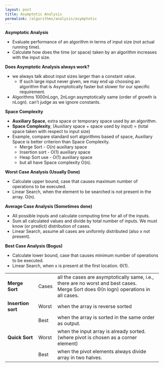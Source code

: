 ```yaml
---
layout: post
title: Asymptotic Analysis
permalink: /algorithms/analysis/asymptotic
---
```


**Asymptotic Analysis**
- Evaluate performance of an algorithm in terms of input size (not actual running time). 
- Calculate how does the time (or space) taken by an algorithm increases with the input size.

**Does Asymptotic Analysis always work?**
- we always talk about input sizes larger than a constant value.
  - If such large input never given, we may end up choosing an algorithm that is Asymptotically faster but slower for our specific requirement.
- Algorithms 1000nLogn, 2nLogn asymptotically same (order of growth is nLogn). can’t judge as we ignore constants.

**Space Complexity**
- **Auxiliary Space**, extra space or temporary space used by an algorithm.
- **Space Complexity**, (Auxiliary space + space used by input) = (total space taken with respect to input size)
- Example, compare standard sort algorithms based of space, Auxiliary Space is better criterion than Space Complexity.
  - Merge Sort - O(n) auxiliary space
  - Insertion sort - O(1) auxiliary space
  - Heap Sort use - O(1) auxiliary space
  - but all have Space complexity O(n).

**Worst Case Analysis (Usually Done)**
- Calculate upper bound, case that causes maximum number of operations to be executed.
- Linear Search, when the element to be searched is not present in the array. O(n).

**Average Case Analysis (Sometimes done)**
- All possible inputs and calculate computing time for all of the inputs. 
- Sum all calculated values and divide by total number of inputs. We must know (or predict) distribution of cases. 
- Linear Search, assume all cases are uniformly distributed (also x not present).

**Best Case Analysis (Bogus)**
- Calculate lower bound, case that causes minimum number of operations to be executed. 
- Linear Search, when x is present at the first location. Θ(1).

||||
|---|---|---|
|**Merge Sort**|Cases|all the cases are asymptotically same, i.e., there are no worst and best cases.<br>Merge Sort does Θ(n logn) operations in all cases.|
|**Insertion sort**|Worst|when the array is reverse sorted|
|   |Best|when the array is sorted in the same order as output.|
|**Quick Sort**|Worst|when the input array is already sorted. (where pivot is chosen as a corner element)|
|   |Best|when the pivot elements always divide array in two halves.|